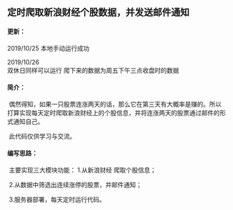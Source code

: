 <h2>定时爬取新浪财经个股数据，并发送邮件通知</h2>
<h4>更新：</h4>
2019/10/25    
本地手动运行成功

2019/10/26    
双休日同样可以运行 爬下来的数据为周五下午三点收盘时的数据

<h4>简介：</h4>
​	    偶然得知，如果一只股票连涨两天的话，那么它在第三天有大概率是赚的。所以打算实现每天定时爬取新浪财经上的个股信息，并将连涨两天的股票通过邮件的形式通知自己。

​	    此代码仅供学习与交流。

<h4>编写思路：</h4>
​	    主要实现三大模块功能：
​	    1.从新浪财经 <http://vip.stock.finance.sina.com.cn/mkt/#hs_a> 爬取个股信息；

​	    2.从数据中筛选出连续涨停的股票，并邮件通知； 

​	    3.服务器部署，每天定时运行代码。